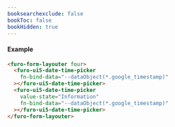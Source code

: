 ```yaml
---
booksearchexclude: false
bookToc: false
bookHidden: true
---
```

#### Example

<script type="module" src="/init.js"></script>
<furo-demo-snippet>
<template>
<furo-form-layouter four>
<furo-ui5-date-time-picker
    fn-bind-data="--dataObject(*.google_timestamp)"
 ></furo-ui5-date-time-picker>
<furo-ui5-date-time-picker
    value-state="Information" 
    fn-bind-data="--dataObject(*.google_timestamp)"
 ></furo-ui5-date-time-picker>
</furo-form-layouter>
<furo-data-object
  type="experiment.Experiment"
  @-object-ready="--dataObject"
></furo-data-object>
</template>
</furo-demo-snippet>

```html
<furo-form-layouter four>
  <furo-ui5-date-time-picker
    fn-bind-data="--dataObject(*.google_timestamp)"
  ></furo-ui5-date-time-picker>
  <furo-ui5-date-time-picker
    value-state="Information"
    fn-bind-data="--dataObject(*.google_timestamp)"
  ></furo-ui5-date-time-picker>
</furo-form-layouter>
```

